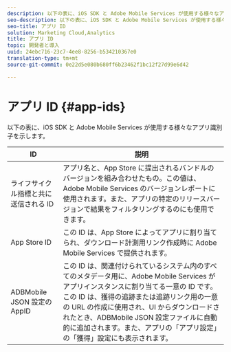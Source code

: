 ```yaml
---
description: 以下の表に、iOS SDK と Adobe Mobile Services が使用する様々なアプリ識別子を示します。
seo-description: 以下の表に、iOS SDK と Adobe Mobile Services が使用する様々なアプリ識別子を示します。
seo-title: アプリ ID
solution: Marketing Cloud,Analytics
title: アプリ ID
topic: 開発者と導入
uuid: 24ebc716-23c7-4ee8-8256-b534210367e0
translation-type: tm+mt
source-git-commit: 0e22d5e080b680ff6b23462f1bc12f27d99e6d42

---
```



# アプリ ID {#app-ids}

以下の表に、iOS SDK と Adobe Mobile Services が使用する様々なアプリ識別子を示します。

| ID | 説明 |
|--- |--- |
| ライフサイクル指標と共に送信される ID | アプリ名と、App Store に提出されるバンドルのバージョンを組み合わせたもの。この値は、Adobe Mobile Services のバージョンレポートに使用されます。また、アプリの特定のリリースバージョンで結果をフィルタリングするのにも使用できます。 |
| App Store ID | この ID は、App Store によってアプリに割り当てられ、ダウンロード計測用リンク作成時に Adobe Mobile Services で提供されます。 |
| ADBMobile JSON 設定の AppID | この ID は、関連付けられているシステム内のすべてのメタデータ用に、Adobe Mobile Services がアプリインスタンスに割り当てる一意の ID です。この ID は、獲得の追跡または追跡リンク用の一意の URL の作成に使用され、UI からダウンロードされたとき、ADBMobile JSON 設定ファイルに自動的に追加されます。また、アプリの「アプリ設定」の「獲得」設定にも表示されます。 |

